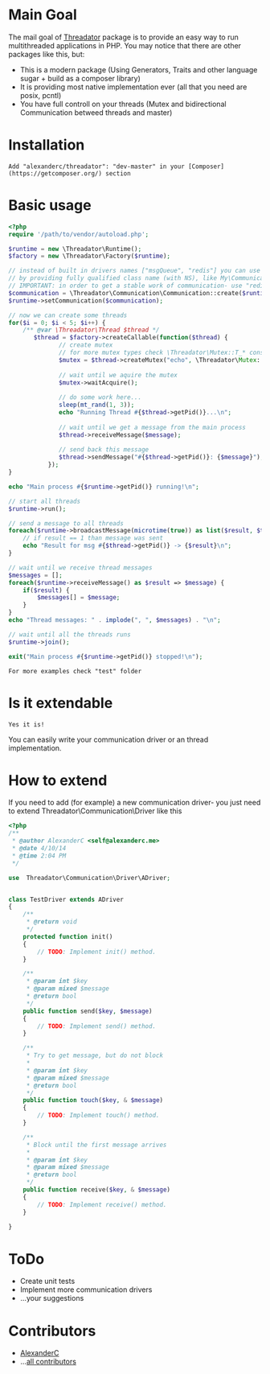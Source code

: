 # Main Goal
The mail goal of [Threadator](https://github.com/AlexanderC/Threadator) package is to provide an easy way to run multithreaded applications in PHP.
You may notice that there are other packages like this, but:

- This is a modern package (Using Generators, Traits and other language sugar + build as a composer library)
- It is providing most native implementation ever (all that you need are posix, pcntl)
- You have full controll on your threads (Mutex and bidirectional Communication betweed threads and master)

# Installation
	Add "alexanderc/threadator": "dev-master" in your [Composer](https://getcomposer.org/) section

# Basic usage
```php
<?php
require '/path/to/vendor/autoload.php';

$runtime = new \Threadator\Runtime();
$factory = new \Threadator\Factory($runtime);

// instead of built in drivers names ["msgQueue", "redis"] you can use your own driver
// by providing fully qualified class name (with NS), like My\CommunicationDriver\TestDriver
// IMPORTANT: in order to get a stable work of communication- use "redis" instead of "msgQueue"
$communication = \Threadator\Communication\Communication::create($runtime, 'msgQueue' /* 'redis', ['127.0.0.1'] */ );
$runtime->setCommunication($communication);

// now we can create some threads
for($i = 0; $i < 5; $i++) {
    /** @var \Threadator\Thread $thread */
       $thread = $factory->createCallable(function($thread) {
              // create mutex
			  // for more mutex types check \Threadator\Mutex::T_* constants
              $mutex = $thread->createMutex("echo", \Threadator\Mutex::T_FUNCTION);
			  
			  // wait until we aquire the mutex
			  $mutex->waitAcquire();
			  
			  // do some work here...
			  sleep(mt_rand(1, 3));
			  echo "Running Thread #{$thread->getPid()}...\n";
			  
			  // wait until we get a message from the main process
              $thread->receiveMessage($message);
			  
			  // send back this message
              $thread->sendMessage("#{$thread->getPid()}: {$message}");
           });
}

echo "Main process #{$runtime->getPid()} running!\n";

// start all threads
$runtime->run();

// send a message to all threads
foreach($runtime->broadcastMessage(microtime(true)) as list($result, $thread)) {
	// if result == 1 than message was sent
    echo "Result for msg #{$thread->getPid()} -> {$result}\n";
}

// wait until we receive thread messages
$messages = [];
foreach($runtime->receiveMessage() as $result => $message) {
    if($result) {
        $messages[] = $message;
    }
}
echo "Thread messages: " . implode(", ", $messages) . "\n";

// wait until all the threads runs
$runtime->join();

exit("Main process #{$runtime->getPid()} stopped!\n");
```

	For more examples check "test" folder

# Is it extendable
	
	Yes it is!
	
You can easily write your communication driver or an thread implementation.

# How to extend
If you need to add (for example) a new communication driver- you just need to extend Threadator\Communication\Driver like this

```php
<?php
/**
 * @author AlexanderC <self@alexanderc.me>
 * @date 4/10/14
 * @time 2:04 PM
 */

use  Threadator\Communication\Driver\ADriver;


class TestDriver extends ADriver
{
    /**
     * @return void
     */
    protected function init()
    {
        // TODO: Implement init() method.
    }

    /**
     * @param int $key
     * @param mixed $message
     * @return bool
     */
    public function send($key, $message)
    {
        // TODO: Implement send() method.
    }

    /**
     * Try to get message, but do not block
     *
     * @param int $key
     * @param mixed $message
     * @return bool
     */
    public function touch($key, & $message)
    {
        // TODO: Implement touch() method.
    }

    /**
     * Block until the first message arrives
     *
     * @param int $key
     * @param mixed $message
     * @return bool
     */
    public function receive($key, & $message)
    {
        // TODO: Implement receive() method.
    }

} 	
```

# ToDo
- Create unit tests
- Implement more communication drivers
- ...your suggestions

# Contributors
- [AlexanderC](mailto:self@alexanderc.me)
- ...[all contributors](https://github.com/AlexanderC/Threadator/graphs/contributors)